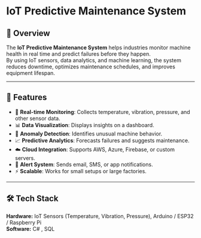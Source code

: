# IoT Predictive Maintenance System  

## 📌 Overview  
The **IoT Predictive Maintenance System** helps industries monitor machine health in real time and predict failures before they happen.  
By using IoT sensors, data analytics, and machine learning, the system reduces downtime, optimizes maintenance schedules, and improves equipment lifespan.  

---

## 🚀 Features  
- 🔴 **Real-time Monitoring**: Collects temperature, vibration, pressure, and other sensor data.  
- 📊 **Data Visualization**: Displays insights on a dashboard.  
- 🤖 **Anomaly Detection**: Identifies unusual machine behavior.  
- 📈 **Predictive Analytics**: Forecasts failures and suggests maintenance.  
- ☁️ **Cloud Integration**: Supports AWS, Azure, Firebase, or custom servers.  
- 📩 **Alert System**: Sends email, SMS, or app notifications.  
- ⚡ **Scalable**: Works for small setups or large factories.  

---

## 🛠️ Tech Stack  
**Hardware:** IoT Sensors (Temperature, Vibration, Pressure), Arduino / ESP32 / Raspberry Pi  
**Software:** C# , SQL
